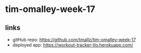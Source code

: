 # tim-omalley-week-17


## links

- gitHub repo: https://github.com/tmallz/tim-omalley-week-17
- deployed app: https://workout-tracker-tlo.herokuapp.com/
